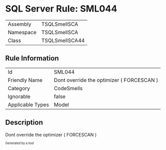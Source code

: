 ﻿# SQL Server Rule: SML044
  
|    |    |
|----|----|
| Assembly | TSQLSmellSCA |
| Namespace | TSQLSmellSCA |
| Class | TSQLSmellSCA44 |
  
## Rule Information
  
|    |    |
|----|----|
| Id | SML044 |
| Friendly Name | Dont override the optimizer ( FORCESCAN ) |
| Category | CodeSmells |
| Ignorable | false |
| Applicable Types | Model  |
  
## Description
  
Dont override the optimizer ( FORCESCAN )
  
<sub><sup>Generated by a tool</sup></sub>
